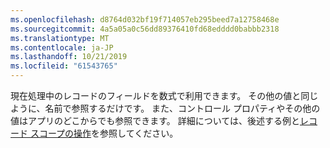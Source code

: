 ```yaml
---
ms.openlocfilehash: d8764d032bf19f714057eb295beed7a12758468e
ms.sourcegitcommit: 4a5a05a0c56dd89376410fd68edddd0babbb2318
ms.translationtype: MT
ms.contentlocale: ja-JP
ms.lasthandoff: 10/21/2019
ms.locfileid: "61543765"
---
```

現在処理中のレコードのフィールドを数式で利用できます。  その他の値と同じように、名前で参照するだけです。  また、コントロール プロパティやその他の値はアプリのどこからでも参照できます。  詳細については、後述する例と[レコード スコープの操作](../maker/canvas-apps/working-with-tables.md#record-scope)を参照してください。 

